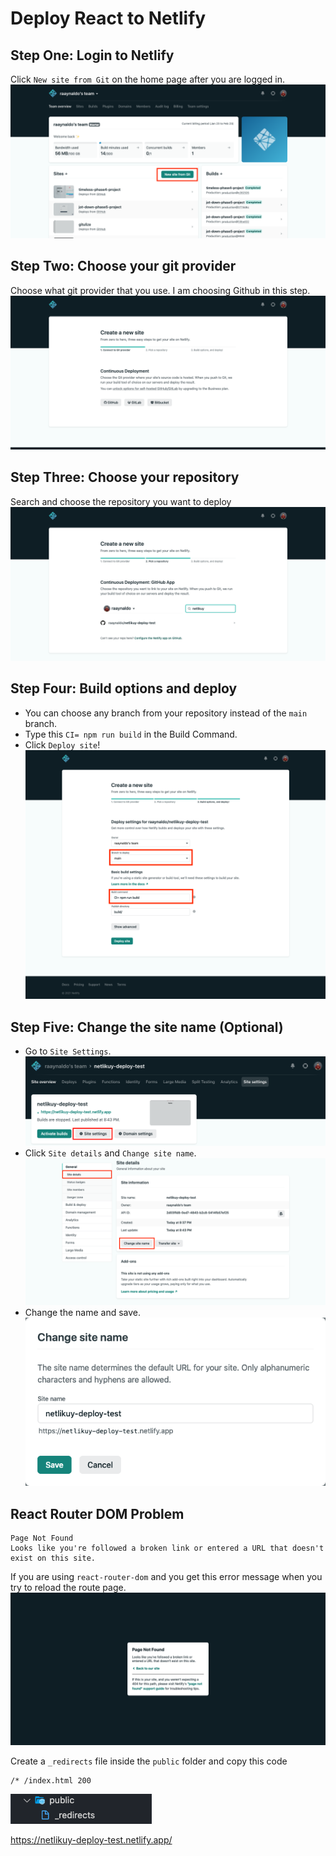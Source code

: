 # Deploy React to Netlify

## Step One: Login to Netlify

Click `New site from Git` on the home page after you are logged in.
![first-step](https://raw.githubusercontent.com/raaynaldo/netlikuy-deploy-test/main/screen-shoot/first-step.png)

## Step Two: Choose your git provider

Choose what git provider that you use. I am choosing Github in this step.
![second-step](https://raw.githubusercontent.com/raaynaldo/netlikuy-deploy-test/main/screen-shoot/second-step.png)

## Step Three: Choose your repository

Search and choose the repository you want to deploy
![third-step](https://raw.githubusercontent.com/raaynaldo/netlikuy-deploy-test/main/screen-shoot/third-step.png)

## Step Four: Build options and deploy

- You can choose any branch from your repository instead of the `main` branch. 
- Type this `CI= npm run build` in the Build Command.
- Click `Deploy site`!
![fourh-step](https://raw.githubusercontent.com/raaynaldo/netlikuy-deploy-test/main/screen-shoot/fourth-step.png)

## Step Five: Change the site name (Optional)

- Go to `Site Settings`.
![site-name-first](https://raw.githubusercontent.com/raaynaldo/netlikuy-deploy-test/main/screen-shoot/site-name-first.png)
- Click `Site details` and `Change site name`.
![site-name-second](https://raw.githubusercontent.com/raaynaldo/netlikuy-deploy-test/main/screen-shoot/site-name-second.png)
- Change the name and save.
![site-name-third](https://raw.githubusercontent.com/raaynaldo/netlikuy-deploy-test/main/screen-shoot/site-name-third.png)

## React Router DOM Problem
```
Page Not Found
Looks like you're followed a broken link or entered a URL that doesn't exist on this site.
```
If you are using `react-router-dom` and you get this error message when you try to reload the route page.
![error](https://raw.githubusercontent.com/raaynaldo/netlikuy-deploy-test/main/screen-shoot/error.png)

Create a `_redirects` file inside the `public` folder and copy this code
```
/* /index.html 200
```
![_redirects](https://raw.githubusercontent.com/raaynaldo/netlikuy-deploy-test/main/screen-shoot/redirects.png)

https://netlikuy-deploy-test.netlify.app/